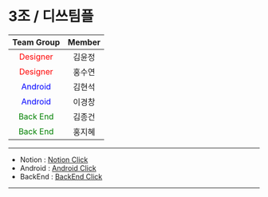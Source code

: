 # 3조 / 디쓰팀플

|                Team Group                 | Member |
| :---------------------------------------: | :----: |
|  <span style="color:red">Designer</span>  | 김윤정 |
|  <span style="color:red">Designer</span>  | 홍수연 |
|  <span style="color:blue">Android</span>  | 김현석 |
|  <span style="color:blue">Android</span>  | 이경창 |
| <span style="color:green">Back End</span> | 김종건 |
| <span style="color:green">Back End</span> | 홍지혜 |



---------



* Notion : [Notion Click](https://www.notion.so/DND-3-12b98040c0c242919b56b286b45fb36d)
* Android : [Android Click](https://github.com/dnd-mentee-4th/dnd-mentee-4th-3-android)
* BackEnd : [BackEnd Click](https://github.com/dnd-mentee-4th/dnd-mentee-4th-3-backend.git)



----------
